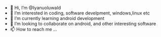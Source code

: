 - 👋 Hi, I’m @IyanuoluwaId
- 👀 I’m interested in coding, software develpment, windows,linux etc
- 🌱 I’m currently learning android development
- 💞️ I’m looking to collaborate on android, and other interesting software
- 📫 How to reach me ...

<!---
IyanuoluwaId/IyanuoluwaId is a ✨ special ✨ repository because its `README.md` (this file) appears on your GitHub profile.
You can click the Preview link to take a look at your changes.
--->
